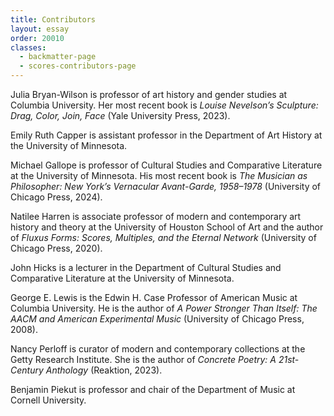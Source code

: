 ```yaml
---
title: Contributors
layout: essay
order: 20010
classes:
  - backmatter-page
  - scores-contributors-page
---
```


Julia Bryan-Wilson is professor of art history and gender studies at Columbia University. Her most recent book is *Louise Nevelson’s Sculpture: Drag, Color, Join, Face* (Yale University Press, 2023).  

Emily Ruth Capper is assistant professor in the Department of Art History at the University of Minnesota.

Michael Gallope is professor of Cultural Studies and Comparative Literature at the University of Minnesota. His most recent book is *The Musician as Philosopher: New York’s Vernacular Avant-Garde, 1958–1978* (University of Chicago Press, 2024).

Natilee Harren is associate professor of modern and contemporary art history and theory at the University of Houston School of Art and the author of *Fluxus Forms: Scores, Multiples, and the Eternal Network* (University of Chicago Press, 2020).

John Hicks is a lecturer in the Department of Cultural Studies and Comparative Literature at the University of Minnesota.

George E. Lewis is the Edwin H. Case Professor of American Music at Columbia University. He is the author of *A Power Stronger Than Itself: The AACM and American Experimental Music* (University of Chicago Press, 2008).

Nancy Perloff is curator of modern and contemporary collections at the Getty Research Institute. She is the author of *Concrete Poetry: A 21st-Century Anthology* (Reaktion, 2023).

Benjamin Piekut is professor and chair of the Department of Music at Cornell University.